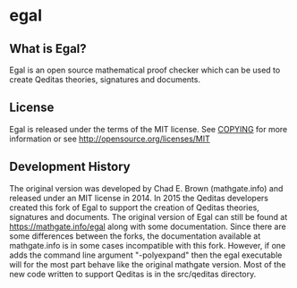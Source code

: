 # egal

What is Egal?
-------------

Egal is an open source mathematical proof checker which can be
used to create Qeditas theories, signatures and documents.

License
-------

Egal is released under the terms of the MIT license. See [COPYING](COPYING) for more
information or see http://opensource.org/licenses/MIT

Development History
-------------------

The original version was developed by Chad E. Brown (mathgate.info)
and released under an MIT license in 2014. In 2015 the Qeditas
developers created this fork of Egal to support the creation of
Qeditas theories, signatures and documents. The original version of
Egal can still be found at https://mathgate.info/egal along with some
documentation. Since there are some differences between the forks, the
documentation available at mathgate.info is in some cases incompatible
with this fork. However, if one adds the command line argument
"-polyexpand" then the egal executable will for the most part behave
like the original mathgate version. Most of the new code written to
support Qeditas is in the src/qeditas directory.
